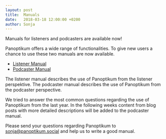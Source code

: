 ```yaml
---
layout: post
title:  Manuals
date:   2018-03-18 12:00:00 +0200
author: Sonja
---
```


Manuals for listeners and podcasters are available now!

Panoptikum offers a wide range of functionalities. To give new users a chance to
use these two manuals are now available.

* [Listener Manual](/listener-manual)
* [Podcaster Manual](/podcaster-manual)

The listener manual describes the use of Panoptikum from the listener perspektive.
The podcaster manual describes the use of Panoptikum from the podcaster perspective.

We tried to answer the most common questions regarding the use of Panoptikum from
the last year. In the following weeks content from blog posts with more detailed
descriptions will be added to the podcaster manual.

Please send your questions regarding Panoptikum to <sonja@panoptikum.social> and help
us to write a good manual.
